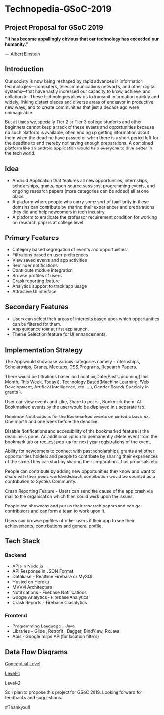 # Technopedia-GSoC-2019
## Project Proposal for GSoC 2019

<b>"It has become appallingly obvious that our technology has exceeded our humanity."</b>

— Albert Einstein
## Introduction

Our society is now being reshaped by rapid advances in information technologies—computers, telecommunications networks, and other digital systems—that have vastly increased our capacity to know, achieve, and collaborate. These technologies allow us to transmit information quickly and widely, linking distant places and diverse areas of endeavor in productive new ways, and to create communities that just a decade ago were unimaginable.

But at times we,specially Tier 2 or Tier 3 college students and other beginners cannot keep a track of these events and opportunities because no such platform is available, often ending up getting information about them when the deadline have passed or when there is a short period left for the deadline to end thereby not having enough preparations. A combined platform like an android application would help everyone to dive better in the tech world.

## Idea

* Android Application that features all new opportunities, internships, scholarships, grants, open-source sessions, programming events, and ongoing research papers (more categories can be added) all at one place.
* A platform where people who carry some sort of familiarity in these domains can contribute by sharing their experiences and preparations they did and help newcomers in tech industry.
* A platform to eradicate the professor requirement condition for working on research papers at college level.

## Primary Features

* Category based segregation of events and opportunities
* Filtrations based on user preferences
* View saved events and app activities
* Reminder notifications
* Contribute module integration
* Browse profiles of users
* Crash reporting feature
* Analytics support to track app usage
* Attractive UI interface

## Secondary Features

* Users can select their areas of interests based upon which opportunities can be filtered for them.
* App guidance tour at first app launch.
* Theme Selection feature for UI enhancements.

## Implementation Strategy

The App would showcase various categories namely - Internships, Scholarships, Grants, Meetups, OSS,Programs, Research Papers.

There would be filtrations based on Location,Date(Past,Upcoming(This Month, This Week, Today)), Technology Based(Machine Learning, Web Development, Artificial Intelligence, etc ….), Gender Based( Specially in grants ).

User can view events and Like, Share to peers , Bookmark them. All Bookmarked events by the user would be displayed in a separate tab.

Reminder Notifications for the Bookmarked events on periodic basis ex. One month and one week before the deadline.

Disable Notifications and accessibility of the bookmarked feature is the deadline is gone. An additional option to permanently delete event from the bookmark tab or request pop-up for next year registrations of the event.

Ability for newcomers to connect with past scholarships, grants and other opportunities holders and people to contribute by sharing their experiences of the same.They can start by sharing their preparations, tips proposals etc.

People can contribute by adding new opportunities they know and want to share with their peers worldwide.Each contribution would be counted as a contribution to Systers Community.

Crash Reporting Feature - Users can send the cause of the app crash via mail to the organisation which then could work upon the issues.

People can showcase and put up their research papers and can get contributors and can form a team to work upon it.

Users can browse profiles of other users if their app to see their achievements, contributions and general profile.

## Tech Stack

### Backend

* APIs in Node.js 
* API Response in JSON Format
* Database - Realtime Firebase or MySQL
* Hosted on Heroku
* MVVM Architecture
* Notifications - Firebase Notifications
* Google Analytics - Firebase Analytics
* Crash Reports - Firebase Crashlytics

### Frontend

* Programming Language - Java
* Libraries - Glide , Retrofit , Dagger, BindView, RxJava
* Apis - Google maps API(for location filters)

## Data Flow Diagrams

[Conceptual Level](https://drive.google.com/open?id=1P_pqMnr5bdi6vV9O74DlbIAuwtr0nGUd)

[Level-1](https://drive.google.com/open?id=1pXsTwwire8emFBpSb4ce4X-BjYsjY1U4)

[Level-2](https://drive.google.com/open?id=197gdQy8eeSOywR6mNggzgEGO2uIuS7Z4)

So i plan to propose this project for GSoC 2019. Looking forward for feedbacks and suggestions.

#Thankyou!!

